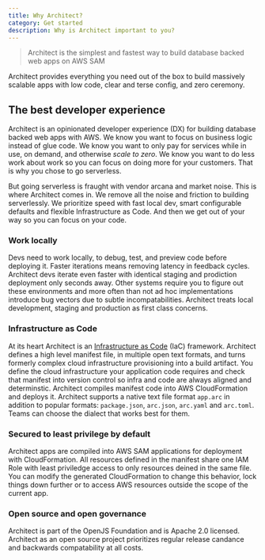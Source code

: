 ```yaml
---
title: Why Architect?
category: Get started
description: Why is Architect important to you?
---
```


> Architect is the simplest and fastest way to build database backed web apps on AWS SAM

Architect provides everything you need out of the box to build massively scalable apps with low code, clear and terse config, and zero ceremony.

## The best developer experience

Architect is an opinionated developer experience (DX) for building database backed web apps with AWS. We know you want to focus on business logic instead of glue code. We know you want to only pay for services while in use, on demand, and otherwise _scale to zero_. We know you want to do less work about work so you can focus on doing more for your customers. That is why you chose to go serverless.

But going serverless is fraught with vendor arcana and market noise. This is where Architect comes in. We remove all the noise and friction to building serverlessly. We prioritize speed with fast local dev, smart configurable defaults and flexible Infrastructure as Code. And then we get out of your way so you can focus on your code.

### Work locally

Devs need to work locally, to debug, test, and preview code before deploying it. Faster iterations means removing latency in feedback cycles. Architect devs iterate even faster with identical staging and prodiction deployment only seconds away. Other systems require you to figure out these environments and more often than not ad hoc implementations introduce bug vectors due to subtle incompatabilities. Architect treats local development, staging and production as first class concerns.

### Infrastructure as Code

At its heart Architect is an [Infrastructure as Code](https://en.wikipedia.org/wiki/Infrastructure_as_code) (IaC) framework. Architect defines a high level manifest file, in multiple open text formats, and turns formerly complex cloud infrastructure provisioning into a build artifact. You define the cloud infrastructure your application code requires and check that manifest into version control so infra and code are always aligned and determinstic. Architect compiles manifest code into AWS CloudFormation and deploys it. Architect supports a native text file format `app.arc` in addition to popular formats: `package.json`, `arc.json`, `arc.yaml` and `arc.toml`. Teams can choose the dialect that works best for them. 

### Secured to least privilege by default

Architect apps are compiled into AWS SAM applications for deployment with CloudFormation. All resources defined in the manifest share one IAM Role with least priviledge access to only resources deined in the same file. You can modify the generated CloudFormation to change this behavior, lock things down further or to access AWS resources outside the scope of the current app.

### Open source and open governance

Architect is part of the OpenJS Foundation and is Apache 2.0 licensed. Architect as an open source project prioritizes regular release candance and backwards compatability at all costs. 
